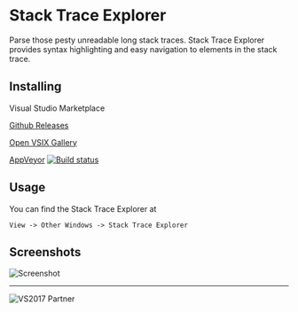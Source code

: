# Stack Trace Explorer
Parse those pesty unreadable long stack traces. Stack Trace Explorer provides syntax highlighting and easy navigation to elements in the stack trace.

## Installing
Visual Studio Marketplace 

[Github Releases](https://github.com/sboulema/StackTraceExplorer/releases)

[Open VSIX Gallery](http://vsixgallery.com/extension/StackTraceExplorer.Samir%20Boulema/)

[AppVeyor](https://ci.appveyor.com/project/sboulema/stacktraceexplorer)
[![Build status](https://ci.appveyor.com/api/projects/status/topfx6jokbg26qs9?svg=true)](https://ci.appveyor.com/project/sboulema/stacktraceexplorer)

## Usage
You can find the Stack Trace Explorer at

`View -> Other Windows -> Stack Trace Explorer`

## Screenshots
![Screenshot](http://i.imgur.com/iAFZxRe.png)

---

![VS2017 Partner](http://i.imgur.com/wlgwRF1.png)